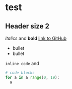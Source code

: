 # test
## Header size 2
*italics* and **bold**
 [link to GitHub](https://github.com)
 
 * bullet
 * bullet

 `inline code` and 
 
 ```Python
 # code blocks
 for a in a range(0, 19):
   a 
 ``` 
